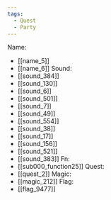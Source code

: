 ```yaml
---
tags:
  - Quest
  - Party
---
```

Name:
- [[name_5]]
- [[name_6]]
Sound:
- [[sound_384]]
- [[sound_130]]
- [[sound_6]]
- [[sound_501]]
- [[sound_7]]
- [[sound_49]]
- [[sound_554]]
- [[sound_38]]
- [[sound_17]]
- [[sound_156]]
- [[sound_521]]
- [[sound_383]]
Fn:
- [[sub000_function25]]
Quest:
- [[quest_2]]
Magic:
- [[magic_212]]
Flag:
- [[flag_9477]]
